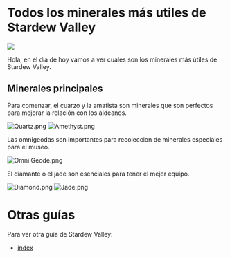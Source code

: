 # Todos los minerales más utiles de Stardew Valley
![](https://stardewvalleywiki.com/mediawiki/images/6/68/Main_Logo.png)
 
Hola, en el día de hoy vamos a ver cuales son los minerales más útiles  de Stardew Valley.

## Minerales principales
Para comenzar, el cuarzo y la amatista son minerales que son perfectos para mejorar la relación con los aldeanos.

![Quartz.png](https://stardewvalleywiki.com/mediawiki/images/c/cf/Quartz.png) ![Amethyst.png](https://stardewvalleywiki.com/mediawiki/images/2/2e/Amethyst.png)

Las omnigeodas son importantes para recoleccion de minerales especiales para el museo.

![Omni Geode.png](https://stardewvalleywiki.com/mediawiki/images/0/09/Omni_Geode.png)

El diamante o el jade son esenciales para tener el mejor equipo.

![Diamond.png](https://stardewvalleywiki.com/mediawiki/images/e/ea/Diamond.png) ![Jade.png](https://stardewvalleywiki.com/mediawiki/images/7/7e/Jade.png)

# Otras guías

Para ver otra guía de Stardew Valley: 

- [index](https://acasmor0802.github.io/primera-web/)
